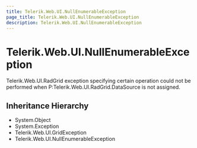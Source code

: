 ```yaml
---
title: Telerik.Web.UI.NullEnumerableException
page_title: Telerik.Web.UI.NullEnumerableException
description: Telerik.Web.UI.NullEnumerableException
---
```


# Telerik.Web.UI.NullEnumerableException

Telerik.Web.UI.RadGrid exception specifying certain operation could not be 
            performed when P:Telerik.Web.UI.RadGrid.DataSource is not assigned.

## Inheritance Hierarchy

* System.Object
* System.Exception
* Telerik.Web.UI.GridException
* Telerik.Web.UI.NullEnumerableException

